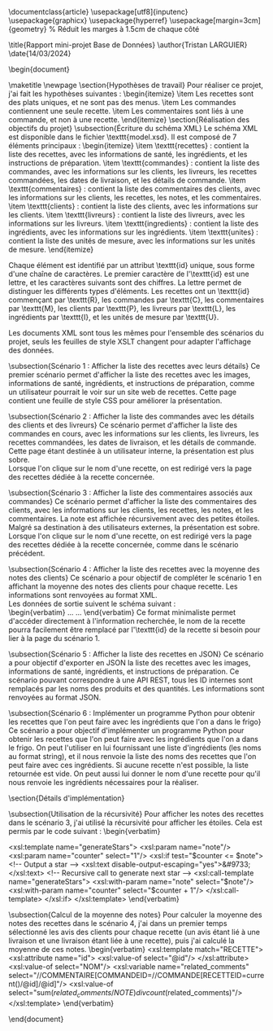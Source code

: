 \documentclass{article}
\usepackage[utf8]{inputenc}
\usepackage{graphicx}
\usepackage{hyperref}
\usepackage[margin=3cm]{geometry} % Réduit les marges à 1.5cm de chaque côté

\title{Rapport mini-projet Base de Données}
\author{Tristan LARGUIER}
\date{14/03/2024}

\begin{document}

\maketitle
\newpage
\section{Hypothèses de travail}
Pour réaliser ce projet, j'ai fait les hypothèses suivantes :
\begin{itemize}
    \item Les recettes sont des plats uniques, et ne sont pas des menus.
    \item Les commandes contiennent une seule recette.
    \item Les commentaires sont liés à une commande, et non à une recette.
\end{itemize}
\section{Réalisation des objectifs du projet}
\subsection{Écriture du schéma XML}
Le schéma XML est disponible dans le fichier \texttt{model.xsd}. Il est composé de 7 éléments principaux : 
\begin{itemize}
    \item \texttt{recettes} : contient la liste des recettes, avec les informations de santé, les ingrédients, et les instructions de préparation.
    \item \texttt{commandes} : contient la liste des commandes, avec les informations sur les clients, les livreurs, les recettes commandées, les dates de livraison, et les détails de commande.
    \item \texttt{commentaires} : contient la liste des commentaires des clients, avec les informations sur les clients, les recettes, les notes, et les commentaires.
    \item \texttt{clients} : contient la liste des clients, avec les informations sur les clients.
    \item \texttt{livreurs} : contient la liste des livreurs, avec les informations sur les livreurs.
    \item \texttt{ingredients} : contient la liste des ingrédients, avec les informations sur les ingrédients.
    \item \texttt{unites} : contient la liste des unités de mesure, avec les informations sur les unités de mesure.
\end{itemize}

Chaque élément est identifié par un attribut \texttt{id} unique, sous forme d'une chaîne de caractères. Le premier caractère de l'\texttt{id} est une lettre, et les caractères suivants sont des chiffres. La lettre permet de distinguer les différents types d'éléments. Les recettes ont un \texttt{id} commençant par \texttt{R}, les commandes par \texttt{C}, les commentaires par \texttt{M}, les clients par \texttt{P}, les livreurs par \texttt{L}, les ingrédients par \texttt{I}, et les unités de mesure par \texttt{U}.

Les documents XML sont tous les mêmes pour l'ensemble des scénarios du projet, seuls les feuilles de style XSLT changent pour adapter l'affichage des données.

\subsection{Scénario 1 : Afficher la liste des recettes avec leurs détails}
Ce premier scénario permet d'afficher la liste des recettes avec les images, informations de santé, ingrédients, et instructions de préparation, comme un utilisateur pourrait le voir sur un site web de recettes. Cette page contient une feuille de style CSS pour améliorer la présentation.

\subsection{Scénario 2 : Afficher la liste des commandes avec les détails des clients et des livreurs}
Ce scénario permet d'afficher la liste des commandes en cours, avec les informations sur les clients, les livreurs, les recettes commandées, les dates de livraison, et les détails de commande.  
Cette page étant destinée à un utilisateur interne, la présentation est plus sobre.  
Lorsque l'on clique sur le nom d'une recette, on est redirigé vers la page des recettes dédiée à la recette concernée.

\subsection{Scénario 3 : Afficher la liste des commentaires associés aux commandes}
Ce scénario permet d'afficher la liste des commentaires des clients, avec les informations sur les clients, les recettes, les notes, et les commentaires. La note est affichée récursivement avec des petites étoiles.
Malgré sa destination à des utilisateurs externes, la présentation est sobre.  
Lorsque l'on clique sur le nom d'une recette, on est redirigé vers la page des recettes dédiée à la recette concernée, comme dans le scénario précédent.

\subsection{Scénario 4 : Afficher la liste des recettes avec la moyenne des notes des clients}
Ce scénario a pour objectif de compléter le scénario 1 en affichant la moyenne des notes des clients pour chaque recette. Les informations sont renvoyées au format XML.  
Les données de sortie suivent le schéma suivant :  
\begin{verbatim}
<RECETTES>
    <RECETTE>
        <NOM>...</NOM>
        <NOTE>...</NOTE>
    </RECETTE>
</RECETTES>
\end{verbatim}
Ce format minimaliste permet d'accéder directement à l'information recherchée, le nom de la recette pourra facilement être remplacé par l'\texttt{id} de la recette si besoin pour lier à la page du scénario 1.

\subsection{Scénario 5 : Afficher la liste des recettes en JSON}
Ce scénario a pour objectif d'exporter en JSON la liste des recettes avec les images, informations de santé, ingrédients, et instructions de préparation. Ce scénario pouvant correspondre à une API REST, tous les ID internes sont remplacés par les noms des produits et des quantités. Les informations sont renvoyées au format JSON.

\subsection{Scénario 6 : Implémenter un programme Python pour obtenir les recettes que l'on peut faire avec les ingrédients que l'on a dans le frigo}
Ce scénario a pour objectif d'implémenter un programme Python pour obtenir les recettes que l'on peut faire avec les ingrédients que l'on a dans le frigo. On peut l'utiliser en lui fournissant une liste d'ingrédients (les noms au format string), et il nous renvoie la liste des noms des recettes que l'on peut faire avec ces ingrédients. Si aucune recette n'est possible, la liste retournée est vide. On peut aussi lui donner le nom d'une recette pour qu'il nous renvoie les ingrédients nécessaires pour la réaliser.

\section{Détails d'implémentation}

\subsection{Utilisation de la récursivité}
Pour afficher les notes des recettes dans le scénario 3, j'ai utilisé la récursivité pour afficher les étoiles. Cela est permis par le code suivant :
\begin{verbatim}
<!-- Template for generating stars based on the note -->
<xsl:template name="generateStars">
    <xsl:param name="note"/>
    <xsl:param name="counter" select="1"/>
    <!-- Condition to check if counter is less than or equal to note -->
    <xsl:if test="$counter &lt;= $note">
        <!-- Output a star -->
        <xsl:text disable-output-escaping="yes">&#9733;</xsl:text>
        <!-- Recursive call to generate next star -->
        <xsl:call-template name="generateStars">
            <xsl:with-param name="note" select="$note"/>
            <xsl:with-param name="counter" select="$counter + 1"/>
        </xsl:call-template>
    </xsl:if>
</xsl:template>
\end{verbatim}

\subsection{Calcul de la moyenne des notes}
Pour calculer la moyenne des notes des recettes dans le scénario 4, j'ai dans un premier temps sélectionné les avis des clients pour chaque recette (un avis étant lié à une livraison et une livraison étant liée à une recette), puis j'ai calculé la moyenne de ces notes.
\begin{verbatim}
<xsl:template match="RECETTE">
    <recette>
        <xsl:attribute name="id">
            <xsl:value-of select="@id"/>
        </xsl:attribute>
        <nom>
            <xsl:value-of select="NOM"/>
        </nom>
        <xsl:variable name="related_comments"
            select="//COMMENTAIRE[COMMANDEID=//COMMANDE[RECETTEID=current()/@id]/@id]"/>
        <moyenne>
            <xsl:value-of select="sum($related_comments/NOTE) div count($related_comments)"/>
        </moyenne>
    </recette>
</xsl:template>
\end{verbatim}

\end{document}
